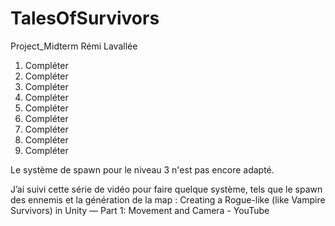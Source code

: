 # TalesOfSurvivors
Project_Midterm
Rémi Lavallée

1)	Compléter
2)	Compléter
3)	Compléter
4)	Compléter
5)	Compléter
6)	Compléter
7)	Compléter
8)	Compléter
9)	Compléter

Le système de spawn pour le niveau 3 n'est pas encore adapté.

J’ai suivi cette série de vidéo pour faire quelque système, tels que le spawn des ennemis et la génération de la map : Creating a Rogue-like (like Vampire Survivors) in Unity — Part 1: Movement and Camera - YouTube

